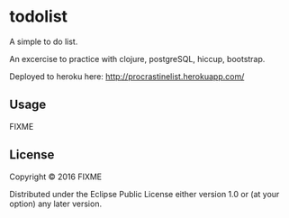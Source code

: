 # todolist

A simple to do list.

An excercise to practice with clojure, postgreSQL, hiccup, bootstrap.

Deployed to heroku here: http://procrastinelist.herokuapp.com/

## Usage

FIXME

## License

Copyright © 2016 FIXME

Distributed under the Eclipse Public License either version 1.0 or (at
your option) any later version.
